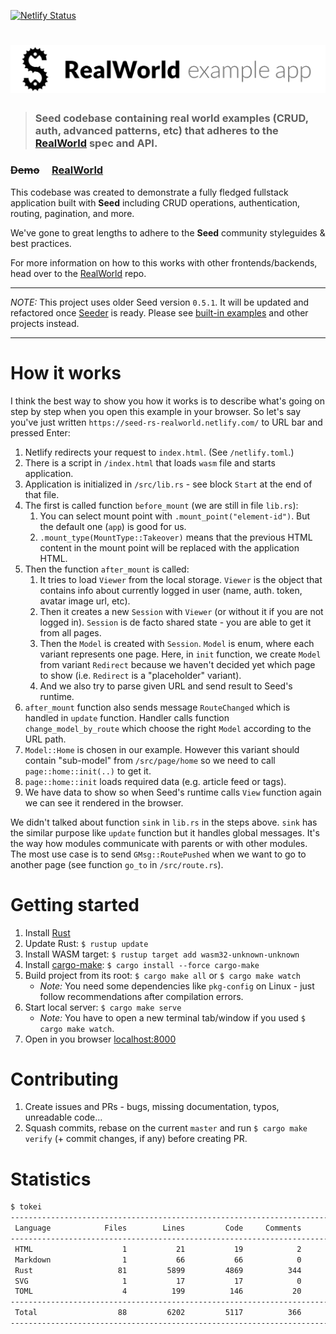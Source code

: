 [![Netlify Status](https://api.netlify.com/api/v1/badges/356507e1-a86c-4284-95fe-f50643e2dc33/deploy-status)](https://app.netlify.com/sites/realworld-seed-rs/deploys)

# ![RealWorld Example App](logo.png)

> ### Seed codebase containing real world examples (CRUD, auth, advanced patterns, etc) that adheres to the [RealWorld](https://github.com/gothinkster/realworld) spec and API.

### ~~Demo~~ &nbsp;&nbsp;&nbsp;&nbsp;[RealWorld](https://github.com/gothinkster/realworld)

This codebase was created to demonstrate a fully fledged fullstack application built with **Seed** including CRUD operations, authentication, routing, pagination, and more.

We've gone to great lengths to adhere to the **Seed** community styleguides & best practices.

For more information on how to this works with other frontends/backends, head over to the [RealWorld](https://github.com/gothinkster/realworld) repo.

---

_NOTE:_ This project uses older Seed version `0.5.1`. It will be updated and refactored once [Seeder](https://github.com/MartinKavik/seeder) is ready. Please see [built-in examples](https://github.com/seed-rs/seed/blob/master/examples/README.md) and other projects instead.

---

# How it works

I think the best way to show you how it works is to describe what's going on step by step when you open this example in your browser. So let's say you've just written `https://seed-rs-realworld.netlify.com/` to URL bar and pressed Enter:

1. Netlify redirects your request to `index.html`. (See `/netlify.toml`.)
1. There is a script in `/index.html` that loads `wasm` file and starts application.
1. Application is initialized in `/src/lib.rs` - see block `Start` at the end of that file.
1. The first is called function `before_mount` (we are still in file `lib.rs`):
   1. You can select mount point with `.mount_point("element-id")`. But the default one (`app`) is good for us.
   1. `.mount_type(MountType::Takeover)` means that the previous HTML content in the mount point will be replaced with the application HTML.
1. Then the function `after_mount` is called:
   1. It tries to load `Viewer` from the local storage. `Viewer` is the object that contains info about currently logged in user (name, auth. token, avatar image url, etc).
   1. Then it creates a new `Session` with `Viewer` (or without it if you are not logged in). `Session` is de facto shared state - you are able to get it from all pages.
   1. Then the `Model` is created with `Session`. `Model` is enum, where each variant represents one page. Here, in `init` function, we create `Model` from variant `Redirect` because we haven't decided yet which page to show (i.e. `Redirect` is a "placeholder" variant).
   1. And we also try to parse given URL and send result to Seed's runtime.
1. `after_mount` function also sends message `RouteChanged` which is handled in `update` function. Handler calls function `change_model_by_route` which choose the right `Model` according to the URL path.
1. `Model::Home` is chosen in our example. However this variant should contain "sub-model" from `/src/page/home` so we need to call `page::home::init(..)` to get it.
1. `page::home::init` loads required data (e.g. article feed or tags).
1. We have data to show so when Seed's runtime calls `View` function again we can see it rendered in the browser.

We didn't talked about function `sink` in `lib.rs` in the steps above. `sink` has the similar purpose like `update` function but it handles global messages. It's the way how modules communicate with parents or with other modules. The most use case is to send `GMsg::RoutePushed` when we want to go to another page (see function `go_to` in `/src/route.rs`).

# Getting started

1. Install [Rust](https://www.rust-lang.org/tools/install)
2. Update Rust: `$ rustup update`
3. Install WASM target: `$ rustup target add wasm32-unknown-unknown`
4. Install [cargo-make](https://sagiegurari.github.io/cargo-make/): `$ cargo install --force cargo-make`
5. Build project from its root: `$ cargo make all` or `$ cargo make watch`
   - _Note:_ You need some dependencies like `pkg-config` on Linux - just follow recommendations after compilation errors.
6. Start local server: `$ cargo make serve`
   - _Note:_ You have to open a new terminal tab/window if you used `$ cargo make watch`.
7. Open in you browser [localhost:8000](http://localhost:8000/)

# Contributing

1. Create issues and PRs - bugs, missing documentation, typos, unreadable code...
2. Squash commits, rebase on the current `master` and run `$ cargo make verify` (+ commit changes, if any) before creating PR.

# Statistics

```bash
$ tokei
-------------------------------------------------------------------------------
 Language            Files        Lines         Code     Comments       Blanks
-------------------------------------------------------------------------------
 HTML                    1           21           19            2            0
 Markdown                1           66           66            0            0
 Rust                   81         5899         4869          344          686
 SVG                     1           17           17            0            0
 TOML                    4          199          146           20           33
-------------------------------------------------------------------------------
 Total                  88         6202         5117          366          719
-------------------------------------------------------------------------------
```
